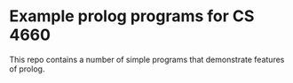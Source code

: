 # Example prolog programs for CS 4660

This repo contains a number of simple programs that demonstrate features of prolog.
